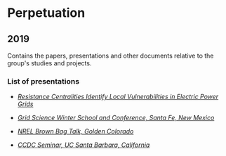 # Perpetuation
## 2019
Contains the papers, presentations and other documents relative to the group's studies and projects.

### List of presentations

*  [*Resistance Centralities Identify Local Vulnerabilities in Electric Power Grids*](https://github.com/GeeeHesso/Perpetuation/tree/master/2019/Presentations/FEPSET19_Tyloo)

* [*Grid Science Winter School and Conference, Santa Fe, New Mexico*](https://github.com/GeeeHesso/Perpetuation/tree/master/2019/Presentations/Grid_Science_Santa_Fe)
* [*NREL Brown Bag Talk, Golden Colorado*](https://github.com/GeeeHesso/Perpetuation/tree/master/2019/Presentations/NREL_Golden)
* [*CCDC Seminar, UC Santa Barbara, California*](https://github.com/GeeeHesso/Perpetuation/tree/master/2019/Presentations/UC_Santa_Barbara)
